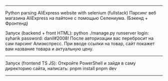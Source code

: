________________________________________________________________________________________
Python parsing AliExpress website with selenium (fullstack)
Парсинг веб магазина AliExpress на пайтоне с помощью Селениума. (Бэкенд + Фронтенд)

Запуск (backend + front HTML):
python ./manage.py runserver
login: syharik
password: danil#2008!
После авторизации вас перебросит на сам парсинг Алиэкспресс.
При вводе ссылки на товар, сайт покажет вам название товара и актуальную цену.

________________________________________________________________________________________

Запуск (frontend TS JS):
Откройте PowerShell и зайдя в саму директорию сайта, написать:
pnpm install
pnpm dev

________________________________________________________________________________________
